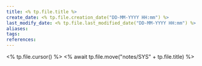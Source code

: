 ```yaml
---
title: <% tp.file.title %>
create_date: <% tp.file.creation_date("DD-MM-YYYY HH:mm") %>
last_modify_date: <% tp.file.last_modified_date("DD-MM-YYYY HH:mm") %>
aliases: 
tags: 
references:
---
```

<% tp.file.cursor() %>
<% await tp.file.move("notes/SYS" + tp.file.title) %>